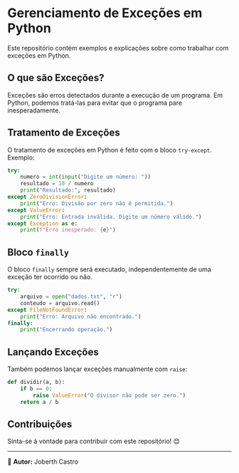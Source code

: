 # Gerenciamento de Exceções em Python

Este repositório contém exemplos e explicações sobre como trabalhar com exceções em Python.

## O que são Exceções?

Exceções são erros detectados durante a execução de um programa. Em Python, podemos tratá-las para evitar que o programa pare inesperadamente.

## Tratamento de Exceções

O tratamento de exceções em Python é feito com o bloco `try-except`. Exemplo:

```python
try:
    numero = int(input("Digite um número: "))
    resultado = 10 / numero
    print("Resultado:", resultado)
except ZeroDivisionError:
    print("Erro: Divisão por zero não é permitida.")
except ValueError:
    print("Erro: Entrada inválida. Digite um número válido.")
except Exception as e:
    print(f"Erro inesperado: {e}")
```

## Bloco `finally`

O bloco `finally` sempre será executado, independentemente de uma exceção ter ocorrido ou não.

```python
try:
    arquivo = open("dados.txt", "r")
    conteudo = arquivo.read()
except FileNotFoundError:
    print("Erro: Arquivo não encontrado.")
finally:
    print("Encerrando operação.")
```

## Lançando Exceções

Também podemos lançar exceções manualmente com `raise`:

```python
def dividir(a, b):
    if b == 0:
        raise ValueError("O divisor não pode ser zero.")
    return a / b
```

## Contribuições

Sinta-se à vontade para contribuir com este repositório! 😊

---

📌 **Autor:** Joberth Castro
